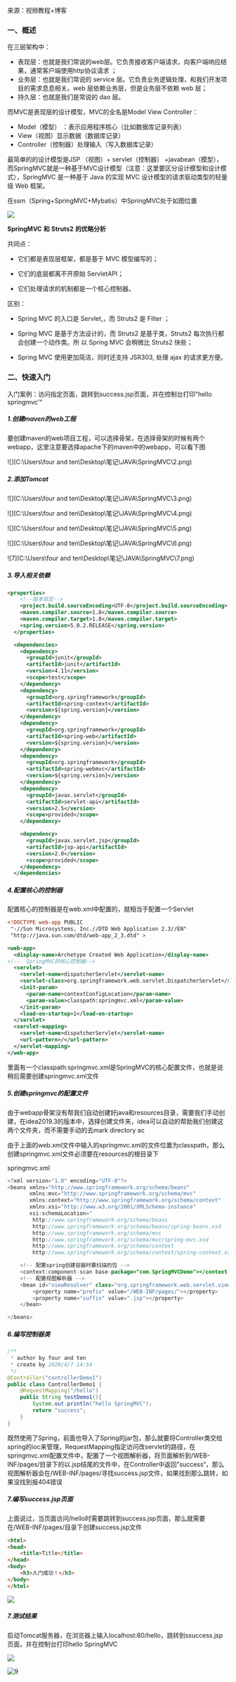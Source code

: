 来源：视频教程+博客

### 一、概述

在三层架构中：

- 表现层：也就是我们常说的web层。它负责接收客户端请求，向客户端响应结果，通常客户端使用http协议请求 ；
- 业务层：也就是我们常说的 service 层。它负责业务逻辑处理，和我们开发项目的需求息息相关。web 层依赖业务层，但是业务层不依赖 web 层；
- 持久层：也就是我们是常说的 dao 层。

而MVC是表现层的设计模型，MVC的全名是Model View Controller：

- Model（模型） ：表示应用程序核心（比如数据库记录列表）
- View（视图）显示数据（数据库记录）
- Controller（控制器）处理输入（写入数据库记录）

最简单的的设计模型是JSP （视图）+ servlet（控制器） +javabean（模型），而SpringMVC就是一种基于MVC设计模型（注意：这里要区分设计模型和设计模式），SpringMVC 是一种基于 Java 的实现 MVC 设计模型的请求驱动类型的轻量级 Web 框架。

在ssm（Spring+SpringMVC+Mybatis）中SpringMVC处于如图位置

![](SpringMVC\1.png)

**SpringMVC** **和** **Struts2** **的优略分析**

共同点： 

- 它们都是表现层框架，都是基于 MVC 模型编写的；

- 它们的底层都离不开原始 ServletAPI；

- 它们处理请求的机制都是一个核心控制器。 

区别： 

- Spring MVC 的入口是 Servlet,，而 Struts2 是 Filter  ；

- Spring MVC 是基于方法设计的，而 Struts2 是基于类，Struts2 每次执行都会创建一个动作类。所 以 Spring MVC 会稍微比 Struts2 快些；

- Spring MVC 使用更加简洁，同时还支持 JSR303, 处理 ajax 的请求更方便。

### 二、快速入门

入门案例：访问指定页面，跳转到success.jsp页面，并在控制台打印”hello springmvc'“

##### 1.创建maven的web工程

要创建maven的web项目工程，可以选择骨架，在选择骨架的时候有两个webapp，这里注意要选择apache下的maven中的webapp，可以看下图

![](C:\Users\four and ten\Desktop\笔记\JAVA\SpringMVC\2.png)

##### 2.添加Tomcat

![](C:\Users\four and ten\Desktop\笔记\JAVA\SpringMVC\3.png)

![](C:\Users\four and ten\Desktop\笔记\JAVA\SpringMVC\4.png)

![](C:\Users\four and ten\Desktop\笔记\JAVA\SpringMVC\5.png)

![](C:\Users\four and ten\Desktop\笔记\JAVA\SpringMVC\6.png)

![7](C:\Users\four and ten\Desktop\笔记\JAVA\SpringMVC\7.png)

##### 3.导入相关依赖

```xml
<properties>
    <!--版本锁定-->
    <project.build.sourceEncoding>UTF-8</project.build.sourceEncoding>
    <maven.compiler.source>1.8</maven.compiler.source>
    <maven.compiler.target>1.8</maven.compiler.target>
    <spring.version>5.0.2.RELEASE</spring.version>
  </properties>

  <dependencies>
    <dependency>
      <groupId>junit</groupId>
      <artifactId>junit</artifactId>
      <version>4.11</version>
      <scope>test</scope>
    </dependency>
    <dependency>
      <groupId>org.springframework</groupId>
      <artifactId>spring-context</artifactId>
      <version>${spring.version}</version>
    </dependency>
    <dependency>
      <groupId>org.springframework</groupId>
      <artifactId>spring-web</artifactId>
      <version>${spring.version}</version>
    </dependency>
    <dependency>
      <groupId>org.springframework</groupId>
      <artifactId>spring-webmvc</artifactId>
      <version>${spring.version}</version>
    </dependency>
    <dependency>
      <groupId>javax.servlet</groupId>
      <artifactId>servlet-api</artifactId>
      <version>2.5</version>
      <scope>provided</scope>
    </dependency>

    <dependency>
      <groupId>javax.servlet.jsp</groupId>
      <artifactId>jsp-api</artifactId>
      <version>2.0</version>
      <scope>provided</scope>
    </dependency>
  </dependencies>
```

##### 4.配置核心的控制器

配置核心的控制器是在web.xml中配置的，就相当于配置一个Servlet

```xml
<!DOCTYPE web-app PUBLIC
 "-//Sun Microsystems, Inc.//DTD Web Application 2.3//EN"
 "http://java.sun.com/dtd/web-app_2_3.dtd" >

<web-app>
  <display-name>Archetype Created Web Application</display-name>
<!--  SpringMVC的核心控制器-->
  <servlet>
    <servlet-name>dispatcherServlet</servlet-name>
    <servlet-class>org.springframework.web.servlet.DispatcherServlet</servlet-class>
    <init-param>
      <param-name>contextConfigLocation</param-name>
      <param-value>classpath:springmvc.xml</param-value>
    </init-param>
    <load-on-startup>1</load-on-startup>
  </servlet>
  <servlet-mapping>
    <servlet-name>dispatcherServlet</servlet-name>
    <url-pattern>/</url-pattern>
  </servlet-mapping>
</web-app>
```

里面有一个classpath:springmvc.xml是SpringMVC的核心配置文件，也就是说稍后需要创建springmvc.xml文件

##### 5.创建springmvc的配置文件

由于webapp骨架没有帮我们自动创建好java和resources目录，需要我们手动创建，在idea2019.3的版本中，选择创建文件夹，idea可以自动的帮助我们创建这两个文件夹，而不需要手动的去mark directory ac 

由于上面的web.xml文件中输入的springmvc.xml的文件位置为classpath，那么创建springmvc.xml文件必须要在resources的根目录下

springmvc.xml

```java
<?xml version="1.0" encoding="UTF-8"?>
<beans xmlns="http://www.springframework.org/schema/beans"
       xmlns:mvc="http://www.springframework.org/schema/mvc"
       xmlns:context="http://www.springframework.org/schema/context"
       xmlns:xsi="http://www.w3.org/2001/XMLSchema-instance"
       xsi:schemaLocation="
        http://www.springframework.org/schema/beans
        http://www.springframework.org/schema/beans/spring-beans.xsd
        http://www.springframework.org/schema/mvc
        http://www.springframework.org/schema/mvc/spring-mvc.xsd
        http://www.springframework.org/schema/context
        http://www.springframework.org/schema/context/spring-context.xsd">

    <!-- 配置spring创建容器时要扫描的包 -->
    <context:component-scan base-package="com.SpringMVCDemo"></context:component-scan>
    <!-- 配置视图解析器 -->
    <bean id="viewResolver" class="org.springframework.web.servlet.view.InternalResourceViewResolver">
        <property name="prefix" value="/WEB-INF/pages/"></property>
        <property name="suffix" value=".jsp"></property>
    </bean>

</beans>
```

##### 6.编写控制器类

```java
/**
 * author by four and ten
 * create by 2020/4/7 14:54
 */
@Controller("controllerDemo1")
public class ControllerDemo1 {
    @RequestMapping("/hello")
    public String testDemo1(){
        System.out.println("hello SpringMVC");
        return "success";
    }
}
```

既然使用了Spring，前面也导入了Spring的jar包，那么就要将Controller类交给spring的ioc来管理，RequestMapping指定访问改servlet的路径，在springmvc.xml配置文件中，配置了一个视图解析器，将页面解析到/WEB-INF/pages/目录下的以.jsp结尾的文件中，在Controller中返回”success“，那么视图解析器会在/WEB-INF/pages/寻找success.jsp文件，如果找到那么跳转，如果没找到报404错误

##### 7.编写success.jsp页面

上面说过，当页面访问/hello时需要跳转到success.jsp页面，那么就需要在/WEB-INF/pages/目录下创建success.jsp文件

```html
<html>
<head>
    <title>Title</title>
</head>
<body>
    <h3>入门成功！</h3>
</body>
</html>
```



![](SpringMVC\8.png)

##### 7.测试结果

启动Tomcat服务器，在浏览器上输入localhost:80/hello，跳转到ssuccess.jsp页面，并在控制台打印hello SpringMVC

![](SpringMVC\9.png)

![9](SpringMVC\10.png)

